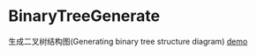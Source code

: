# BinaryTreeGenerate
生成二叉树结构图(Generating binary tree structure diagram)
[demo](https://chu108.github.io/BinaryTreeGenerate/)   